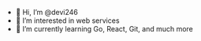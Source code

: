 - 👋 Hi, I’m @devi246
- 👀 I’m interested in web services
- 🌱 I’m currently learning Go, React, Git, and much more

<!---
- 💞️ I’m looking to collaborate on ...
- 📫 How to reach me ...

devi246/devi246 is a ✨ special ✨ repository because its `README.md` (this file) appears on your GitHub profile.
You can click the Preview link to take a look at your changes.
--->
